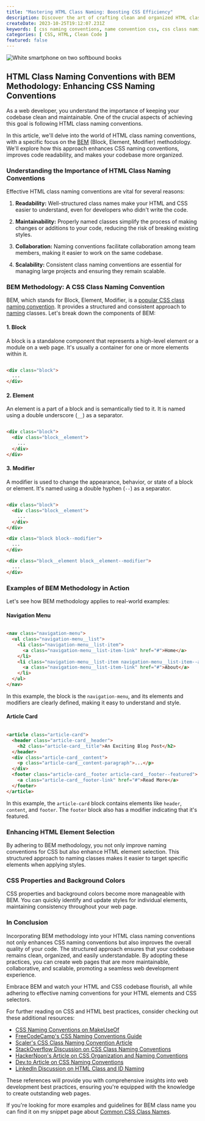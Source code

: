 ```yaml
---
title: "Mastering HTML Class Naming: Boosting CSS Efficiency"
description: Discover the art of crafting clean and organized HTML class names while enhancing CSS naming conventions. Learn how to create maintainable, scalable, and SEO-friendly code with the latest best practices.
createDate: 2023-10-25T19:12:07.231Z
keywords: [ css naming conventions, name convention css, css class naming conventions, css class name convention, html id naming convention, naming css, html id name convention, html class naming conventions ]
categories: [ CSS, HTML, Clean Code ]
featured: false
---
```


<Image src="html.jpg" alt="White smartphone on two softbound books" />

## HTML Class Naming Conventions with BEM Methodology: Enhancing CSS Naming Conventions

As a web developer, you understand the importance of keeping your codebase clean and maintainable. One of the crucial
aspects of achieving this goal is following HTML class naming conventions.

In this article, we'll delve into the world of HTML class naming conventions, with a specific focus on
the [BEM](https://www.educative.io/answers/what-is-a-css-class-naming-convention) (Block,
Element, Modifier) methodology.
We'll explore how this approach enhances CSS naming conventions, improves code readability, and makes your codebase more
organized.

### Understanding the Importance of HTML Class Naming Conventions

Effective HTML class naming conventions are vital for several reasons:

1. **Readability:** Well-structured class names make your HTML and CSS easier to understand, even for developers who
   didn't write the code.

2. **Maintainability:** Properly named classes simplify the process of making changes or additions to your code,
   reducing the risk of breaking existing styles.

3. **Collaboration:** Naming conventions facilitate collaboration among team members, making it easier to work on the
   same codebase.

4. **Scalability:** Consistent class naming conventions are essential for managing large projects and ensuring they
   remain scalable.

### BEM Methodology: A CSS Class Naming Convention

BEM, which stands for Block, Element, Modifier, is
a [popular CSS class naming convention](https://en.bem.info/methodology/naming-convention/). It provides a structured
and consistent approach to [naming](https://getbem.com/naming/) classes. Let's break down the components of BEM:

#### 1. **Block**

A block is a standalone component that represents a high-level element or a module on a web page. It's usually a
container for one or more elements within it.

```html

<div class="block">
  ...
</div>
```

#### 2. **Element**

An element is a part of a block and is semantically tied to it. It is named using a double underscore (`__`) as a
separator.

```html

<div class="block">
  <div class="block__element">
    ...
  </div>
</div>
```

#### 3. **Modifier**

A modifier is used to change the appearance, behavior, or state of a block or element. It's named using a double
hyphen (`--`) as a separator.

```html

<div class="block">
  <div class="block__element">
    ...
  </div>
</div>

<div class="block block--modifier">
  ...
</div>

<div class="block__element block__element--modifier">
  ...
</div>
```

### Examples of BEM Methodology in Action

Let's see how BEM methodology applies to real-world examples:

#### Navigation Menu

```html

<nav class="navigation-menu">
  <ul class="navigation-menu__list">
    <li class="navigation-menu__list-item">
      <a class="navigation-menu__list-item-link" href="#">Home</a>
    </li>
    <li class="navigation-menu__list-item navigation-menu__list-item--active">
      <a class="navigation-menu__list-item-link" href="#">About</a>
    </li>
  </ul>
</nav>
```

In this example, the block is the `navigation-menu`, and its elements and modifiers are clearly defined, making it easy
to understand and style.

#### Article Card

```html

<article class="article-card">
  <header class="article-card__header">
    <h2 class="article-card__title">An Exciting Blog Post</h2>
  </header>
  <div class="article-card__content">
    <p class="article-card__content-paragraph">...</p>
  </div>
  <footer class="article-card__footer article-card__footer--featured">
    <a class="article-card__footer-link" href="#">Read More</a>
  </footer>
</article>
```

In this example, the `article-card` block contains elements like `header`, `content`, and `footer`. The `footer` block
also has a modifier indicating that it's featured.

### Enhancing HTML Element Selection

By adhering to BEM methodology, you not only improve naming conventions for CSS but also enhance HTML element selection.
This structured approach to naming classes makes it easier to target specific elements when applying styles.

### CSS Properties and Background Colors

CSS properties and background colors become more manageable with BEM. You can quickly identify and update styles for
individual elements, maintaining consistency throughout your web page.

### In Conclusion

Incorporating BEM methodology into your HTML class naming conventions not only enhances CSS naming conventions but also
improves the overall quality of your code. The structured approach ensures that your codebase remains clean, organized,
and easily understandable. By adopting these practices, you can create web pages that are more maintainable,
collaborative, and scalable, promoting a seamless web development experience.

Embrace BEM and watch your HTML and CSS codebase flourish, all while adhering to effective naming conventions for your
HTML elements and CSS selectors.

For further reading on CSS and HTML best practices, consider checking out these additional resources:

- [CSS Naming Conventions on MakeUseOf](https://www.makeuseof.com/css-class-and-id-best-naming-practices/)
- [FreeCodeCamp's CSS Naming Conventions Guide](https://www.freecodecamp.org/news/css-naming-conventions-that-will-save-you-hours-of-debugging-35cea737d849/)
- [Scaler's CSS Class Naming Convention Article](https://www.scaler.com/topics/css-class-naming-convention/)
- [StackOverflow Discussion on CSS Class Naming Conventions](https://stackoverflow.com/questions/7927193/css-class-naming-convention)
- [HackerNoon's Article on CSS Organization and Naming Conventions](https://hackernoon.com/best-practice-in-css-organisation-and-naming-conventions-4d103ujy)
- [Dev.to Article on CSS Naming Conventions](https://dev.to/ziizium/css-naming-conventions-5gd6)
- [LinkedIn Discussion on HTML Class and ID Naming](https://www.linkedin.com/advice/1/how-do-you-name-html-classes-ids-skills-html)

These references will provide you with comprehensive insights into web development best practices, ensuring you're
equipped with the knowledge to create outstanding web pages.

If you're looking for more examples and guidelines for BEM class name you can find it on my snippet page
about [Common CSS Class Names](/snippets/bem-classes).
